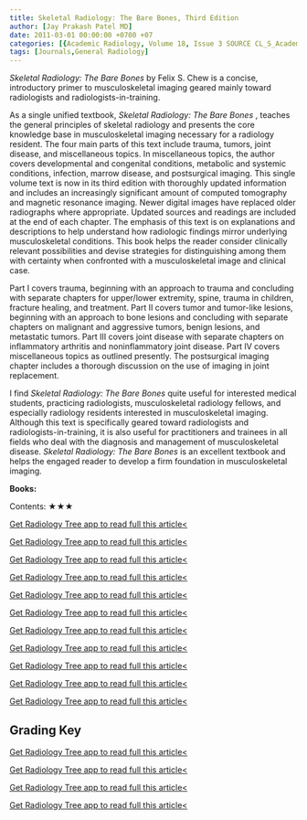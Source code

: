 ```yaml
---
title: Skeletal Radiology: The Bare Bones, Third Edition
author: [Jay Prakash Patel MD]
date: 2011-03-01 00:00:00 +0700 +07
categories: [{Academic Radiology, Volume 18, Issue 3 SOURCE CL_S_AcademicRadiologyVolume18Issue3 1}]
tags: [Journals,General Radiology]
---
```

_Skeletal Radiology: The Bare Bones_ by Felix S. Chew is a concise, introductory primer to musculoskeletal imaging geared mainly toward radiologists and radiologists-in-training.

As a single unified textbook, _Skeletal Radiology: The Bare Bones_ , teaches the general principles of skeletal radiology and presents the core knowledge base in musculoskeletal imaging necessary for a radiology resident. The four main parts of this text include trauma, tumors, joint disease, and miscellaneous topics. In miscellaneous topics, the author covers developmental and congenital conditions, metabolic and systemic conditions, infection, marrow disease, and postsurgical imaging. This single volume text is now in its third edition with thoroughly updated information and includes an increasingly significant amount of computed tomography and magnetic resonance imaging. Newer digital images have replaced older radiographs where appropriate. Updated sources and readings are included at the end of each chapter. The emphasis of this text is on explanations and descriptions to help understand how radiologic findings mirror underlying musculoskeletal conditions. This book helps the reader consider clinically relevant possibilities and devise strategies for distinguishing among them with certainty when confronted with a musculoskeletal image and clinical case.

Part I covers trauma, beginning with an approach to trauma and concluding with separate chapters for upper/lower extremity, spine, trauma in children, fracture healing, and treatment. Part II covers tumor and tumor-like lesions, beginning with an approach to bone lesions and concluding with separate chapters on malignant and aggressive tumors, benign lesions, and metastatic tumors. Part III covers joint disease with separate chapters on inflammatory arthritis and noninflammatory joint disease. Part IV covers miscellaneous topics as outlined presently. The postsurgical imaging chapter includes a thorough discussion on the use of imaging in joint replacement.

I find _Skeletal Radiology: The Bare Bones_ quite useful for interested medical students, practicing radiologists, musculoskeletal radiology fellows, and especially radiology residents interested in musculoskeletal imaging. Although this text is specifically geared toward radiologists and radiologists-in-training, it is also useful for practitioners and trainees in all fields who deal with the diagnosis and management of musculoskeletal disease. _Skeletal Radiology: The Bare Bones_ is an excellent textbook and helps the engaged reader to develop a firm foundation in musculoskeletal imaging.

**Books:**

Contents: ★★★

[Get Radiology Tree app to read full this article<](https://clinicalpub.com/app)

[Get Radiology Tree app to read full this article<](https://clinicalpub.com/app)

[Get Radiology Tree app to read full this article<](https://clinicalpub.com/app)

[Get Radiology Tree app to read full this article<](https://clinicalpub.com/app)

[Get Radiology Tree app to read full this article<](https://clinicalpub.com/app)

[Get Radiology Tree app to read full this article<](https://clinicalpub.com/app)

[Get Radiology Tree app to read full this article<](https://clinicalpub.com/app)

[Get Radiology Tree app to read full this article<](https://clinicalpub.com/app)

[Get Radiology Tree app to read full this article<](https://clinicalpub.com/app)

[Get Radiology Tree app to read full this article<](https://clinicalpub.com/app)

[Get Radiology Tree app to read full this article<](https://clinicalpub.com/app)

## Grading Key

[Get Radiology Tree app to read full this article<](https://clinicalpub.com/app)

[Get Radiology Tree app to read full this article<](https://clinicalpub.com/app)

[Get Radiology Tree app to read full this article<](https://clinicalpub.com/app)

[Get Radiology Tree app to read full this article<](https://clinicalpub.com/app)